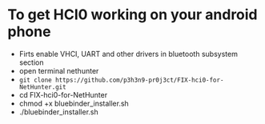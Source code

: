 # To get HCI0 working on your android phone

- Firts enable VHCI, UART and other drivers in bluetooth subsystem section
- open terminal nethunter
- ` git clone https://github.com/p3h3n9-pr0j3ct/FIX-hci0-for-NetHunter.git `
- cd FIX-hci0-for-NetHunter
- chmod +x bluebinder_installer.sh
- ./bluebinder_installer.sh
